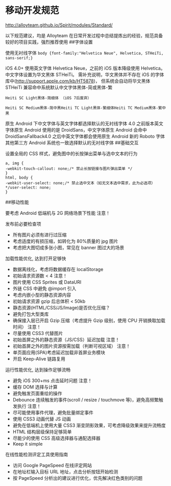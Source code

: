 # 移动开发规范

http://alloyteam.github.io/Spirit/modules/Standard/

以下规范建议，均是 Alloyteam 在日常开发过程中总结提炼出的经验，规范具备较好的项目实践，强烈推荐使用 ##字体设置

使用无衬线字体
`body {font-family:"Helvetica Neue", Helvetica, STHeiTi, sans-serif;}`

iOS 4.0+ 使用英文字体 Helvetica Neue，之前的 iOS 版本降级使用 Helvetica。中文字体设置为华文黑体 STHeiTi。 需补充说明，华文黑体并不存在 iOS 的字体库中(http://support.apple.com/kb/HT5878)， 但系统会自动将华文黑体 STHeiTi 兼容命中系统默认中文字体黑体-简或黑体-繁

```
Heiti SC Light黑体-简细体 （iOS 7后废弃）

Heiti SC Medium黑体-简中黑Heiti TC Light黑体-繁细体Heiti TC Medium黑体-繁中黑
```

原生 Android 下中文字体与英文字体都选择默认的无衬线字体
4.0 之前版本英文字体原生 Android 使用的是 DroidSans，中文字体原生 Android 会命中 DroidSansFallback4.0 之后中英文字体都会使用原生 Android 新的 Roboto 字体其他第三方 Android 系统也一致选择默认的无衬线字体 ##基础交互

设置全局的 CSS 样式，避免图中的长按弹出菜单与选中文本的行为

```
a, img {
-webkit-touch-callout: none;/* 禁止长按链接与图片弹出菜单 */
}
html, body {
-webkit-user-select: none;/* 禁止选中文本（如无文本选中需求，此为必选项） */user-select: none;
}
```

##移动性能

要考虑 Android 低端机与 2G 网络场景下性能 注意！

发布前必要检查项

- 所有图片必须有进行过压缩
- 考虑适度的有损压缩，如转化为 80%质量的 jpg 图片
- 考虑把大图切成多张小图，常见在 banner 图过大的场景

加载性能优化, 达到打开足够快

- 数据离线化，考虑将数据缓存在 localStorage
- 初始请求资源数 < 4 注意！
- 图片使用 CSS Sprites 或 DataURI
- 外链 CSS 中避免 @import 引入
- 考虑内嵌小型的静态资源内容
- 初始请求资源 gzip 后总体积 < 50kb
- 静态资源(HTML/CSS/JS/Image)是否优化压缩？
- 避免打包大型类库
- 确保接入层已开启 Gzip 压缩（考虑提升 Gzip 级别，使用 CPU 开销换取加载时间） 注意！
- 尽量使用 CSS3 代替图片
- 初始首屏之外的静态资源（JS/CSS）延迟加载 注意！
- 初始首屏之外的图片资源按需加载（判断可视区域） 注意！
- 单页面应用(SPA)考虑延迟加载非首屏业务模块
- 开启 Keep-Alive 链路复用

运行性能优化, 达到操作足够流畅

- 避免 iOS 300+ms 点击延时问题 注意！
- 缓存 DOM 选择与计算
- 避免触发页面重绘的操作
- Debounce 连续触发的事件(scroll / resize / touchmove 等)，避免高频繁触发执行 注意！
- 尽可能使用事件代理，避免批量绑定事件
- 使用 CSS3 动画代替 JS 动画
- 避免在低端机上使用大量 CSS3 渐变阴影效果，可考虑降级效果来提升流畅度
- HTML 结构层级保持足够简单
- 尽能少的使用 CSS 高级选择器与通配选择器
- Keep it simple

在线性能检测评定工具使用指南

- 访问 Google PageSpeed 在线评定网站
- 在地址栏输入目标 URL 地址，点击分析按钮开始检测
- 按 PageSpeed 分析出的建议进行优化，优先解决红色类别的问题

